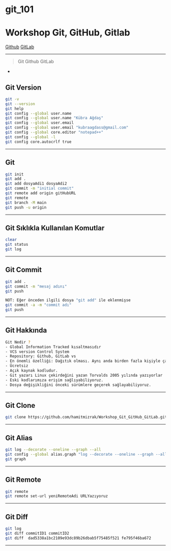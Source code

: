 # git_101

# Workshop Git, GitHub, Gitlab

[Github]()
[GitLab]()

---

> Git
> Github
> GitLab

-

## Git Version

```sh
git -v
git --version
git help
git config --global user.name
git config --global user.name "Kübra Ağdaş"
git config --global user.email
git config --global user.email "kubraagdass@gmail.com"
git config --global core.editor "notepad++"
git config --global -l
git config core.autocrlf true
```

---

## Git

```sh
git init
git add .
git add dosyaAdi1 dosyaAdi2
git commit -m "initial commit"
git remote add origin gitHubURL
git remote
git branch -M main
git push -u origin
```

---

## Git Sıklıkla Kullanılan Komutlar

```sh
clear
git status
git log
```

---

## Git Commit

```sh
git add .
git commit -m "mesaj adını"
git push

NOT: Eğer önceden ilgili dosya "git add" ile eklenmişse
git commit -a -m "commit adı"
git push


```

---

## Git Hakkında

```sh
Git Nedir ?
- Global Information Tracked kısaltmasıdır
- VCS version Control System
- Repository: Github, GitLab vs
- En önemli özelliği: Dağıtık olması. Aynı anda birden fazla kişiyle çalışabiliriz.
- Ücretsiz
- Açık kaynak kodludur.
- Git yazarı Linux çekirdeğini yazan Torvalds 2005 yılında yazıyorlar
- Eski kodlarımıza erişim sağlıyabiliyoruz.
- Dosya değişikliğini önceki sürümlere geçerek sağlayabiliyoruz.
```

---

## Git Clone

```sh
git clone https://github.com/hamitmizrak/Workshop_Git_GitHub_GitLab.git
```

---

## Git Alias

```sh
git log --decorate --oneline --graph --all
git config --global alias.graph "log --decorate --oneline --graph --all"
git graph
```

---

## Git Remote

```sh
git remote
git remote set-url yeniRemoteAdi URLYazıyoruz
```

---

## Git Diff

```sh
git log
git diff commitID1 commitID2
git diff  dad5338a1bc2109e93dc89b26dbab5f75485f521 fe795f46ba672
```

---
